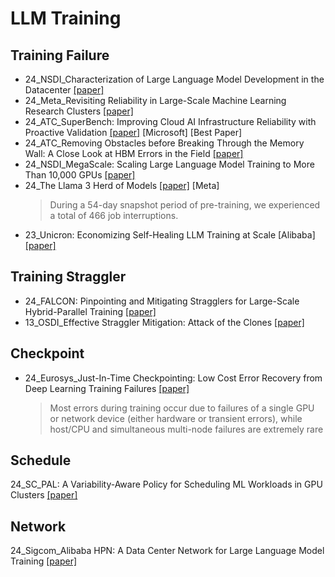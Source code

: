 # LLM Training

## Training Failure
- 24_NSDI_Characterization of Large Language Model Development in the Datacenter [[paper]](https://www.usenix.org/system/files/nsdi24-hu.pdf)
- 24_Meta_Revisiting Reliability in Large-Scale Machine Learning Research Clusters [[paper]](https://arxiv.org/abs/2410.21680)
- 24_ATC_SuperBench: Improving Cloud AI Infrastructure Reliability with Proactive Validation [[paper]](https://arxiv.org/abs/2402.06194)  [Microsoft] [Best Paper]
- 24_ATC_Removing Obstacles before Breaking Through the Memory Wall: A Close Look at HBM Errors in the Field [[paper]](https://www.usenix.org/conference/atc24/presentation/wu-ronglong)
- 24_NSDI_MegaScale: Scaling Large Language Model Training to More Than 10,000 GPUs [[paper]](https://www.usenix.org/system/files/nsdi24-jiang-ziheng.pdf)
- 24_The Llama 3 Herd of Models [[paper]](https://ai.meta.com/research/publications/the-llama-3-herd-of-models/) [Meta]
  > During a 54-day snapshot period of pre-training, we experienced a total of 466 job interruptions.
- 23_Unicron: Economizing Self-Healing LLM Training at Scale [Alibaba] [[paper]](https://arxiv.org/abs/2401.00134) 


## Training Straggler
- 24_FALCON: Pinpointing and Mitigating Stragglers for Large-Scale Hybrid-Parallel Training [[paper]](https://arxiv.org/abs/2410.12588)
- 13_OSDI_Effective Straggler Mitigation: Attack of the Clones [[paper]](https://www.usenix.org/system/files/conference/nsdi13/nsdi13-final231.pdf)


## Checkpoint
- 24_Eurosys_Just-In-Time Checkpointing: Low Cost Error Recovery from Deep Learning Training Failures [[paper]](https://dl.acm.org/doi/pdf/10.1145/3627703.3650085)
  > Most errors during training occur due to failures of a single GPU or network device (either hardware or transient errors), while host/CPU and simultaneous multi-node failures are extremely rare


## Schedule
24_SC_PAL: A Variability-Aware Policy for Scheduling ML Workloads in GPU Clusters [[paper]](https://arxiv.org/abs/2408.11919)

## Network
24_Sigcom_Alibaba HPN: A Data Center Network for Large Language Model Training [[paper]](https://ennanzhai.github.io/pub/sigcomm24-hpn.pdf)